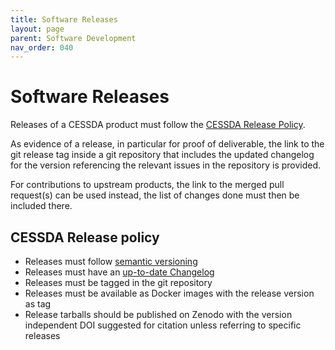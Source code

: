 ```yaml
---
title: Software Releases
layout: page
parent: Software Development
nav_order: 040
---
```


# Software Releases

Releases of a CESSDA product must follow the [CESSDA Release Policy](#cessda-release-policy).

As evidence of a release, in particular for proof of deliverable,
the link to the git release tag inside a git repository
that includes the updated changelog for the version
referencing the relevant issues in the repository is provided.

For contributions to upstream products, the link to the merged pull request(s) can be used instead,
the list of changes done must then be included there.

## CESSDA Release policy

* Releases must follow [semantic versioning](https://semver.org/)
* Releases must have an [up-to-date Changelog](https://technical-reference.readthedocs.io/en/v0.1/developer-guidelines/06-changelog.html)
* Releases must be tagged in the git repository
* Releases must be available as Docker images with the release version as tag
* Release tarballs should be published on Zenodo with the version independent DOI
  suggested for citation unless referring to specific releases

